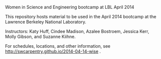Women in Science and Engineering bootcamp at LBL April 2014

This repository hosts material to be used in the April 2014 bootcamp at the 
Lawrence Berkeley National Laboratory. 

Instructors: Katy Huff, Cindee Madison, Azalee Bostroem, Jessica Kerr, Molly 
Gibson, and Suzanne Kiihne.

For schedules, locations, and other information, see 
http://swcarpentry.github.io/2014-04-14-wise .

